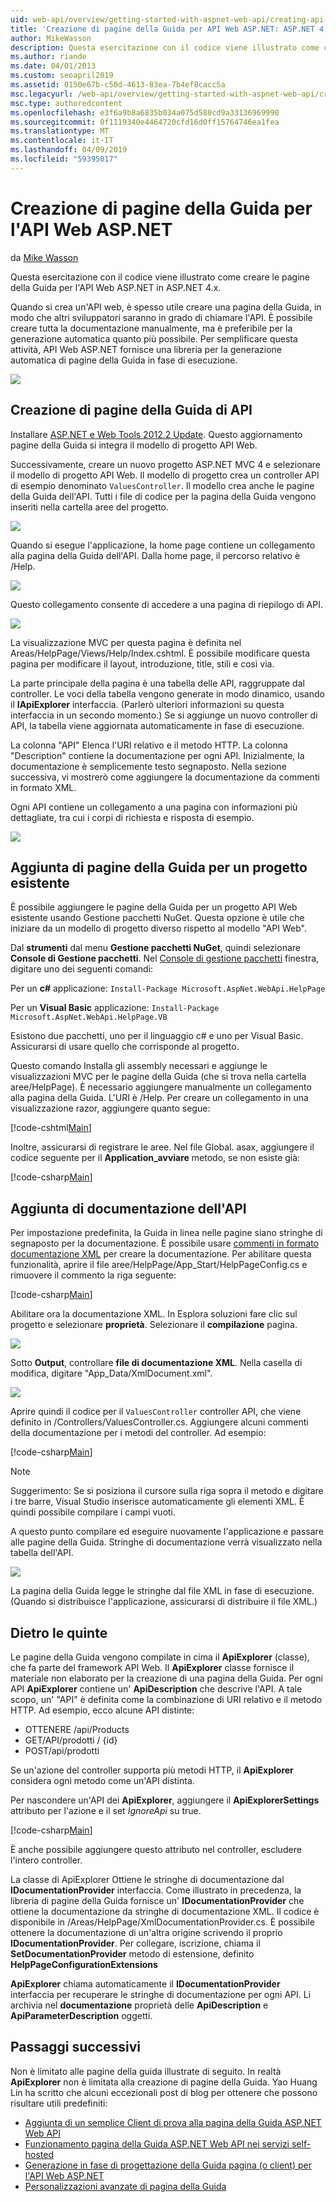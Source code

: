 ```yaml
---
uid: web-api/overview/getting-started-with-aspnet-web-api/creating-api-help-pages
title: 'Creazione di pagine della Guida per API Web ASP.NET: ASP.NET 4.x'
author: MikeWasson
description: Questa esercitazione con il codice viene illustrato come creare le pagine della Guida per l'API Web ASP.NET in ASP.NET 4.x.
ms.author: riande
ms.date: 04/01/2013
ms.custom: seoapril2019
ms.assetid: 0150e67b-c50d-4613-83ea-7b4ef8cacc5a
msc.legacyurl: /web-api/overview/getting-started-with-aspnet-web-api/creating-api-help-pages
msc.type: authoredcontent
ms.openlocfilehash: e3f6a9b8a6835b034a075d580cd9a33136969990
ms.sourcegitcommit: 0f1119340e4464720cfd16d0ff15764746ea1fea
ms.translationtype: MT
ms.contentlocale: it-IT
ms.lasthandoff: 04/09/2019
ms.locfileid: "59395017"
---
```

# <a name="creating-help-pages-for-aspnet-web-api"></a>Creazione di pagine della Guida per l'API Web ASP.NET

da [Mike Wasson](https://github.com/MikeWasson)

Questa esercitazione con il codice viene illustrato come creare le pagine della Guida per l'API Web ASP.NET in ASP.NET 4.x.

Quando si crea un'API web, è spesso utile creare una pagina della Guida, in modo che altri sviluppatori saranno in grado di chiamare l'API. È possibile creare tutta la documentazione manualmente, ma è preferibile per la generazione automatica quanto più possibile. Per semplificare questa attività, API Web ASP.NET fornisce una libreria per la generazione automatica di pagine della Guida in fase di esecuzione.

![](creating-api-help-pages/_static/image1.png)

## <a name="creating-api-help-pages"></a>Creazione di pagine della Guida di API

Installare [ASP.NET e Web Tools 2012.2 Update](https://go.microsoft.com/fwlink/?LinkId=282650). Questo aggiornamento pagine della Guida si integra il modello di progetto API Web.

Successivamente, creare un nuovo progetto ASP.NET MVC 4 e selezionare il modello di progetto API Web. Il modello di progetto crea un controller API di esempio denominato `ValuesController`. Il modello crea anche le pagine della Guida dell'API. Tutti i file di codice per la pagina della Guida vengono inseriti nella cartella aree del progetto.

![](creating-api-help-pages/_static/image2.png)

Quando si esegue l'applicazione, la home page contiene un collegamento alla pagina della Guida dell'API. Dalla home page, il percorso relativo è /Help.

![](creating-api-help-pages/_static/image3.png)

Questo collegamento consente di accedere a una pagina di riepilogo di API.

![](creating-api-help-pages/_static/image4.png)

La visualizzazione MVC per questa pagina è definita nel Areas/HelpPage/Views/Help/Index.cshtml. È possibile modificare questa pagina per modificare il layout, introduzione, title, stili e così via.

La parte principale della pagina è una tabella delle API, raggruppate dal controller. Le voci della tabella vengono generate in modo dinamico, usando il **IApiExplorer** interfaccia. (Parlerò ulteriori informazioni su questa interfaccia in un secondo momento.) Se si aggiunge un nuovo controller di API, la tabella viene aggiornata automaticamente in fase di esecuzione.

La colonna "API" Elenca l'URI relativo e il metodo HTTP. La colonna "Description" contiene la documentazione per ogni API. Inizialmente, la documentazione è semplicemente testo segnaposto. Nella sezione successiva, vi mostrerò come aggiungere la documentazione da commenti in formato XML.

Ogni API contiene un collegamento a una pagina con informazioni più dettagliate, tra cui i corpi di richiesta e risposta di esempio.

![](creating-api-help-pages/_static/image5.png)

## <a name="adding-help-pages-to-an-existing-project"></a>Aggiunta di pagine della Guida per un progetto esistente

È possibile aggiungere le pagine della Guida per un progetto API Web esistente usando Gestione pacchetti NuGet. Questa opzione è utile che iniziare da un modello di progetto diverso rispetto al modello "API Web".

Dal **strumenti** dal menu **Gestione pacchetti NuGet**, quindi selezionare **Console di Gestione pacchetti**. Nel [Console di gestione pacchetti](http://docs.nuget.org/docs/start-here/using-the-package-manager-console) finestra, digitare uno dei seguenti comandi:

Per un **c#** applicazione: `Install-Package Microsoft.AspNet.WebApi.HelpPage`

Per un **Visual Basic** applicazione: `Install-Package Microsoft.AspNet.WebApi.HelpPage.VB`

Esistono due pacchetti, uno per il linguaggio c# e uno per Visual Basic. Assicurarsi di usare quello che corrisponde al progetto.

Questo comando Installa gli assembly necessari e aggiunge le visualizzazioni MVC per le pagine della Guida (che si trova nella cartella aree/HelpPage). È necessario aggiungere manualmente un collegamento alla pagina della Guida. L'URI è /Help. Per creare un collegamento in una visualizzazione razor, aggiungere quanto segue:

[!code-cshtml[Main](creating-api-help-pages/samples/sample1.cshtml)]

Inoltre, assicurarsi di registrare le aree. Nel file Global. asax, aggiungere il codice seguente per il **Application\_avviare** metodo, se non esiste già:

[!code-csharp[Main](creating-api-help-pages/samples/sample2.cs?highlight=4)]

## <a name="adding-api-documentation"></a>Aggiunta di documentazione dell'API

Per impostazione predefinita, la Guida in linea nelle pagine siano stringhe di segnaposto per la documentazione. È possibile usare [commenti in formato documentazione XML](https://msdn.microsoft.com/library/b2s063f7.aspx) per creare la documentazione. Per abilitare questa funzionalità, aprire il file aree/HelpPage/App\_Start/HelpPageConfig.cs e rimuovere il commento la riga seguente:

[!code-csharp[Main](creating-api-help-pages/samples/sample3.cs)]

Abilitare ora la documentazione XML. In Esplora soluzioni fare clic sul progetto e selezionare **proprietà**. Selezionare il **compilazione** pagina.

![](creating-api-help-pages/_static/image6.png)

Sotto **Output**, controllare **file di documentazione XML**. Nella casella di modifica, digitare "App\_Data/XmlDocument.xml".

![](creating-api-help-pages/_static/image7.png)

Aprire quindi il codice per il `ValuesController` controller API, che viene definito in /Controllers/ValuesController.cs. Aggiungere alcuni commenti della documentazione per i metodi del controller. Ad esempio:

[!code-csharp[Main](creating-api-help-pages/samples/sample4.cs)]

> [!NOTE]
> Suggerimento: Se si posiziona il cursore sulla riga sopra il metodo e digitare i tre barre, Visual Studio inserisce automaticamente gli elementi XML. È quindi possibile compilare i campi vuoti.


A questo punto compilare ed eseguire nuovamente l'applicazione e passare alle pagine della Guida. Stringhe di documentazione verrà visualizzato nella tabella dell'API.

![](creating-api-help-pages/_static/image8.png)

La pagina della Guida legge le stringhe dal file XML in fase di esecuzione. (Quando si distribuisce l'applicazione, assicurarsi di distribuire il file XML.)

## <a name="under-the-hood"></a>Dietro le quinte

Le pagine della Guida vengono compilate in cima il **ApiExplorer** (classe), che fa parte del framework API Web. Il **ApiExplorer** classe fornisce il materiale non elaborato per la creazione di una pagina della Guida. Per ogni API **ApiExplorer** contiene un' **ApiDescription** che descrive l'API. A tale scopo, un' "API" è definita come la combinazione di URI relativo e il metodo HTTP. Ad esempio, ecco alcune API distinte:

- OTTENERE /api/Products
- GET/API/prodotti / {id}
- POST/api/prodotti

Se un'azione del controller supporta più metodi HTTP, il **ApiExplorer** considera ogni metodo come un'API distinta.

Per nascondere un'API dei **ApiExplorer**, aggiungere il **ApiExplorerSettings** attributo per l'azione e il set *IgnoreApi* su true.

[!code-csharp[Main](creating-api-help-pages/samples/sample5.cs)]

È anche possibile aggiungere questo attributo nel controller, escludere l'intero controller.

La classe di ApiExplorer Ottiene le stringhe di documentazione dal **IDocumentationProvider** interfaccia. Come illustrato in precedenza, la libreria di pagine della Guida fornisce un' **IDocumentationProvider** che ottiene la documentazione da stringhe di documentazione XML. Il codice è disponibile in /Areas/HelpPage/XmlDocumentationProvider.cs. È possibile ottenere la documentazione di un'altra origine scrivendo il proprio **IDocumentationProvider**. Per collegare, iscrizione, chiama il **SetDocumentationProvider** metodo di estensione, definito **HelpPageConfigurationExtensions**

**ApiExplorer** chiama automaticamente il **IDocumentationProvider** interfaccia per recuperare le stringhe di documentazione per ogni API. Li archivia nel **documentazione** proprietà delle **ApiDescription** e **ApiParameterDescription** oggetti.

## <a name="next-steps"></a>Passaggi successivi

Non è limitato alle pagine della guida illustrate di seguito. In realtà **ApiExplorer** non è limitata alla creazione di pagine della Guida. Yao Huang Lin ha scritto che alcuni eccezionali post di blog per ottenere che possono risultare utili predefiniti:

- [Aggiunta di un semplice Client di prova alla pagina della Guida ASP.NET Web API](https://blogs.msdn.com/b/yaohuang1/archive/2012/12/02/adding-a-simple-test-client-to-asp-net-web-api-help-page.aspx)
- [Funzionamento pagina della Guida ASP.NET Web API nei servizi self-hosted](https://blogs.msdn.com/b/yaohuang1/archive/2012/12/20/making-asp-net-web-api-help-page-work-on-self-hosted-services.aspx)
- [Generazione in fase di progettazione della Guida pagina (o client) per l'API Web ASP.NET](https://blogs.msdn.com/b/yaohuang1/archive/2013/01/20/design-time-generation-of-help-page-or-proxy-for-asp-net-web-api.aspx)
- [Personalizzazioni avanzate di pagina della Guida](https://blogs.msdn.com/b/yaohuang1/archive/2012/12/10/asp-net-web-api-help-page-part-3-advanced-help-page-customizations.aspx)
